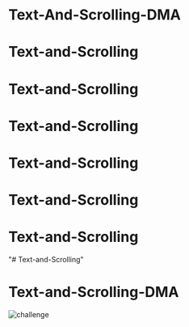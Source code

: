 # Text-And-Scrolling-DMA
# Text-and-Scrolling
# Text-and-Scrolling
# Text-and-Scrolling
# Text-and-Scrolling
# Text-and-Scrolling
# Text-and-Scrolling
"# Text-and-Scrolling" 
# Text-and-Scrolling-DMA
![challenge](https://user-images.githubusercontent.com/78713326/111750009-bbbdba00-88ba-11eb-938f-ed4ae457e0e1.JPG)

